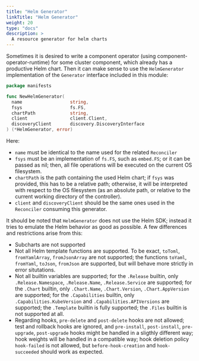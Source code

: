 ```yaml
---
title: "Helm Generator"
linkTitle: "Helm Generator"
weight: 20
type: "docs"
description: >
  A resource generator for helm charts
---
```


Sometimes it is desired to write a component operator (using component-operator-runtime) for some cluster component, which already has a productive Helm chart. Then it can make sense to use the `HelmGenerator` implementation of the `Generator` interface included in this module:

```go
package manifests

func NewHelmGenerator(
  name                  string,
  fsys                  fs.FS,
  chartPath             string,
  client                client.Client,
  discoveryClient       discovery.DiscoveryInterface
) (*HelmGenerator, error)
```

Here:
- `name` must be identical to the name used for the related `Reconciler`
- `fsys` must be an implementation of `fs.FS`, such as `embed.FS`; or it can be passed as nil; then, all file operations will be executed on the current OS filesystem.
- `chartPath` is the path containing the used Helm chart; if `fsys` was provided, this has to be a relative path; otherwise, it will be interpreted with respect to the OS filesystem (as an absolute path, or relative to the current working directory of the controller).
- `client` and `discoveryClient` should be the same ones used in the `Reconciler` consuming this generator.

It should be noted that `HelmGenerator` does not use the Helm SDK; instead it tries to emulate the Helm behavior as good as possible.
A few differences and restrictions arise from this:
- Subcharts are not supported
- Not all Helm template functions are supported. To be exact, `toToml`, `fromYamlArray`, `fromJsonArray` are not supported;
  the functions `toYaml`, `fromYaml`, `toJson`, `fromJson` are supported, but will behave more strictly in error situtations.
- Not all builtin variables are supported;
  for the `.Release` builtin, only `.Release.Namespace`, `.Release.Name`, `.Release.Service` are supported;
  for the `.Chart` builtin, only `.Chart.Name`, `.Chart.Version`, `.Chart.AppVersion` are supported;
  for the `.Capabilities` builtin, only `.Capabilities.KubeVersion` and `.Capabilities.APIVersions` are supported;
  the `.Template` builtin is fully supported; the `.Files` builtin is not supported at all.
- Regarding hooks, `pre-delete` and `post-delete` hooks are not allowed; test and rollback hooks are ignored, and `pre-install`,  `post-install`, `pre-upgrade`, `post-upgrade` hooks might be handled in a sligthly different way; hook weights will be handled in a compatible way; hook deletion policy `hook-failed` is not allowed, but `before-hook-creation` and `hook-succeeded` should work as expected.
